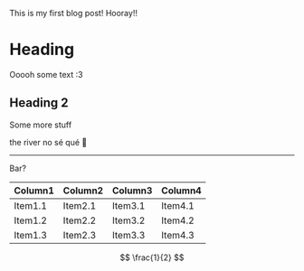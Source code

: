 This is my first blog post! Hooray!!

# Heading

Ooooh some text :3

## Heading 2

Some more stuff

the river no sé qué 👿

---

Bar?

| Column1    | Column2    | Column3    | Column4    |
|---------------- | --------------- | --------------- | --------------- |
| Item1.1    | Item2.1    | Item3.1    | Item4.1    |
| Item1.2    | Item2.2   | Item3.2   | Item4.2   |
| Item1.3   | Item2.3   | Item3.3   | Item4.3   |

$$
\frac{1}{2}
$$
